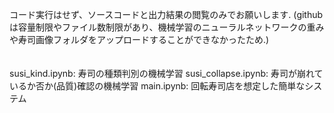 コード実行はせず、ソースコードと出力結果の閲覧のみでお願いします. 
(githubは容量制限やファイル数制限があり、機械学習のニューラルネットワークの重みや寿司画像フォルダをアップロードすることができなかったため.)
　　　　　　　　　　　　　　　　　　　　　　　　　　　　　　　　　　　　　　　　　　　　　　　　　　　　　　　　　
                                                         
susi_kind.ipynb: 寿司の種類判別の機械学習 susi_collapse.ipynb: 寿司が崩れているか否か(品質)確認の機械学習 main.ipynb: 回転寿司店を想定した簡単なシステム
